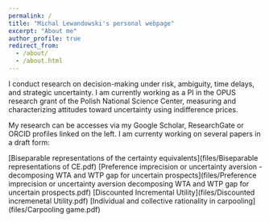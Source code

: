 ```yaml
---
permalink: /
title: "Michal Lewandowski's personal webpage"
excerpt: "About me"
author_profile: true
redirect_from: 
  - /about/
  - /about.html
---
```


I conduct research on decision-making under risk, ambiguity, time delays, and strategic uncertainty. I am currently working as a PI in the OPUS research grant of the Polish National Science Center, measuring and characterizing attitudes toward uncertainty using indifference prices. 

My research can be accesses via my Google Scholar, ResearchGate or ORCID profiles linked on the left.
I am currenty working on several papers in a draft form:


[Biseparable representations of the certainty equivalents](files/Biseparable representations of CE.pdf)
[Preference imprecision or uncertainty aversion - decomposing WTA and WTP gap for uncertain prospects](files/Preference imprecision or uncertainty aversion decomposing WTA and WTP gap for uncertain prospects.pdf)
[Discounted Incremental Utility](files/Discounted incremenetal Utility.pdf)
[Individual and collective rationality in carpooling](files/Carpooling game.pdf)





